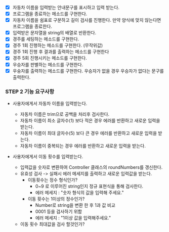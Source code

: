- [x] 자동차 이름을 입력받는 안내문구를 표시하고 입력 받는다.
- [x] 프로그램을 종료하는 메소드를 구현한다.
- [x] 자동차 이름을 쉼표로 구분하고 길이 검사를 진행한다. 만약 양식에 맞지 않는다면 프로그램을 종료한다.
- [x] 입력받은 문자열을 string의 배열로 반환한다.
- [x] 경주를 세팅하는 메소드를 구현한다.
- [x] 경주 1회 진행하는 메소드를 구현한다. (무작위값)
- [x] 경주 1회 진행 후 결과를 출력하는 메소드를 구현한다
- [x] 경주 5회 진행시키는 메소드를 구현한다.
- [x] 우승자를 판별하는 메소드를 구현한다.
- [x] 우숭자를 출력하는 메소드를 구현한다. 우승자가 없을 경우 우승자가 없다는 문구를 출력한다.

### STEP 2 기능 요구사항
- 사용자에게서 자동차 이름을 입력받는다.
  - 자동차 이름은 trim으로 공백을 처리후 검사한다.
  - 자동차 이름이 최소 글자수(1) 보다 적은 경우 에러를 반환하고 새로운 입력을 받는다.
  - 자동차 이름이 최대 글자수(5) 보다 큰 경우 에러를 반환하고 새로운 입력을 받는다.
  - 자동차 이름이 중복되는 경우 에러를 반환하고 새로운 입력을 받는다.

- 사용자에게서 이동 횟수를 입력받는다.
  - 입력값을 숫자로 변환하여 Controller 클래스의 roundNumbers를 갱신한다.
  - 유효성 검사 -> 실패시 에러 메세지를 출력하고 새로운 입력값을 받는다.
    - 이동횟수는 정수 형식인가?
      - 0~9 로 이루어진 string인지 정규 표현식을 통해 검사한다.
      - 에러 메세지 : "숫자 형식의 값을 입력해 주세요."
    - 이동 횟수는 1이상의 정수인가?
      - Number로 string을 변환 한 후 1과 값 비교
      - 0001 등을 검사하기 위함
      - 에러 메세지 : "1이상 값을 입력해주세요."
  - 이동 횟수 최대값을 검사 할것인가?
